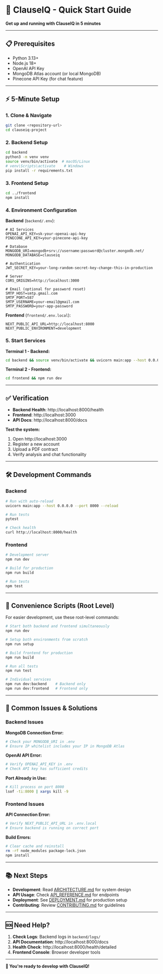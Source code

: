 # 🚀 ClauseIQ - Quick Start Guide

**Get up and running with ClauseIQ in 5 minutes**

---

## 📋 **Prerequisites**

- Python 3.13+
- Node.js 18+
- OpenAI API Key
- MongoDB Atlas account (or local MongoDB)
- Pinecone API Key (for chat feature)

---

## ⚡ **5-Minute Setup**

### **1. Clone & Navigate**
```bash
git clone <repository-url>
cd clauseiq-project
```

### **2. Backend Setup**
```bash
cd backend
python3 -m venv venv
source venv/bin/activate  # macOS/Linux
# venv\Scripts\activate    # Windows
pip install -r requirements.txt
```

### **3. Frontend Setup**
```bash
cd ../frontend
npm install
```

### **4. Environment Configuration**

**Backend** (`backend/.env`):
```env
# AI Services
OPENAI_API_KEY=sk-your-openai-api-key
PINECONE_API_KEY=your-pinecone-api-key

# Database
MONGODB_URI=mongodb+srv://username:password@cluster.mongodb.net/
MONGODB_DATABASE=clauseiq

# Authentication
JWT_SECRET_KEY=your-long-random-secret-key-change-this-in-production

# Server
CORS_ORIGINS=http://localhost:3000

# Email (optional for password reset)
SMTP_HOST=smtp.gmail.com
SMTP_PORT=587
SMTP_USERNAME=your-email@gmail.com
SMTP_PASSWORD=your-app-password
```

**Frontend** (`frontend/.env.local`):
```env
NEXT_PUBLIC_API_URL=http://localhost:8000
NEXT_PUBLIC_ENVIRONMENT=development
```

### **5. Start Services**

**Terminal 1 - Backend:**
```bash
cd backend && source venv/bin/activate && uvicorn main:app --host 0.0.0.0 --port 8000 --reload
```

**Terminal 2 - Frontend:**
```bash
cd frontend && npm run dev
```

---

## ✅ **Verification**

- **Backend Health**: http://localhost:8000/health
- **Frontend**: http://localhost:3000
- **API Docs**: http://localhost:8000/docs

**Test the system:**
1. Open http://localhost:3000
2. Register a new account
3. Upload a PDF contract
4. Verify analysis and chat functionality

---

## 🛠️ **Development Commands**

### **Backend**
```bash
# Run with auto-reload
uvicorn main:app --host 0.0.0.0 --port 8000 --reload

# Run tests
pytest

# Check health
curl http://localhost:8000/health
```

### **Frontend**
```bash
# Development server
npm run dev

# Build for production
npm run build

# Run tests
npm test
```

---

## 🚀 **Convenience Scripts (Root Level)**

For easier development, use these root-level commands:

```bash
# Start both backend and frontend simultaneously
npm run dev

# Setup both environments from scratch
npm run setup

# Build frontend for production
npm run build

# Run all tests
npm run test

# Individual services
npm run dev:backend    # Backend only
npm run dev:frontend   # Frontend only
```

---

## 🔧 **Common Issues & Solutions**

### **Backend Issues**

**MongoDB Connection Error:**
```bash
# Check your MONGODB_URI in .env
# Ensure IP whitelist includes your IP in MongoDB Atlas
```

**OpenAI API Error:**
```bash
# Verify OPENAI_API_KEY in .env
# Check API key has sufficient credits
```

**Port Already in Use:**
```bash
# Kill process on port 8000
lsof -ti:8000 | xargs kill -9
```

### **Frontend Issues**

**API Connection Error:**
```bash
# Verify NEXT_PUBLIC_API_URL in .env.local
# Ensure backend is running on correct port
```

**Build Errors:**
```bash
# Clear cache and reinstall
rm -rf node_modules package-lock.json
npm install
```

---

## 📚 **Next Steps**

- **Development**: Read [ARCHITECTURE.md](ARCHITECTURE.md) for system design
- **API Usage**: Check [API_REFERENCE.md](API_REFERENCE.md) for endpoints
- **Deployment**: See [DEPLOYMENT.md](DEPLOYMENT.md) for production setup
- **Contributing**: Review [CONTRIBUTING.md](CONTRIBUTING.md) for guidelines

---

## 🆘 **Need Help?**

1. **Check Logs**: Backend logs in `backend/logs/`
2. **API Documentation**: http://localhost:8000/docs
3. **Health Check**: http://localhost:8000/health/detailed
4. **Frontend Console**: Browser developer tools

---

**🎉 You're ready to develop with ClauseIQ!** 
